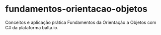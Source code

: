 # fundamentos-orientacao-objetos
Conceitos e aplicação prática Fundamentos da Orientação a Objetos com C# da plataforma balta.io.
